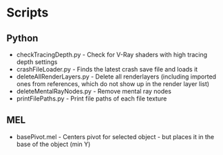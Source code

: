Scripts
================

Python
------

* checkTracingDepth.py - Check for V-Ray shaders with high tracing depth settings
* crashFileLoader.py - Finds the latest crash save file and loads it
* deleteAllRenderLayers.py - Delete all renderlayers (including imported ones from references, which do not show up in the render layer list)
* deleteMentalRayNodes.py - Remove mental ray nodes
* printFilePaths.py - Print file paths of each file texture



MEL
---

* basePivot.mel - Centers pivot for selected object - but places it in the base of the object (min Y)
